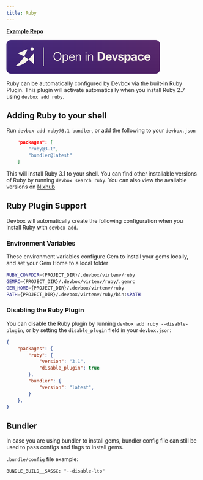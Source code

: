 ```yaml
---
title: Ruby
---
```


[**Example Repo**](https://github.com/jetify-com/devbox/tree/main/examples/development/ruby)

[![Open In Devspace](../../../static/img/open-in-devspace.svg)](https://auth.jetify.com/devspace/templates/ruby)

Ruby can be automatically configured by Devbox via the built-in Ruby Plugin. This plugin will activate automatically when you install Ruby 2.7 using `devbox add ruby`.

## Adding Ruby to your shell

Run `devbox add ruby@3.1 bundler`, or add the following to your `devbox.json`

```json
    "packages": [
        "ruby@3.1",
        "bundler@latest"
    ]
```

This will install Ruby 3.1 to your shell. You can find other installable versions of Ruby by running `devbox search ruby`. You can also view the available versions on [Nixhub](https://www.nixhub.io/packages/ruby)

## Ruby Plugin Support

Devbox will automatically create the following configuration when you install Ruby with `devbox add`.

### Environment Variables

These environment variables configure Gem to install your gems locally, and set your Gem Home to a local folder

```bash
RUBY_CONFDIR={PROJECT_DIR}/.devbox/virtenv/ruby
GEMRC={PROJECT_DIR}/.devbox/virtenv/ruby/.gemrc
GEM_HOME={PROJECT_DIR}/.devbox/virtenv/ruby
PATH={PROJECT_DIR}/.devbox/virtenv/ruby/bin:$PATH
```

### Disabling the Ruby Plugin

You can disable the Ruby plugin by running `devbox add ruby --disable-plugin`, or by setting the `disable_plugin` field in your `devbox.json`:

```json
{
    "packages": {
        "ruby": {
            "version": "3.1",
            "disable_plugin": true
        },
        "bundler": {
            "version": "latest",
        }
    },
}
```

## Bundler

In case you are using bundler to install gems, bundler config file can still be used to pass configs and flags to install gems.

`.bundle/config` file example:

```dotenv
BUNDLE_BUILD__SASSC: "--disable-lto"
```
